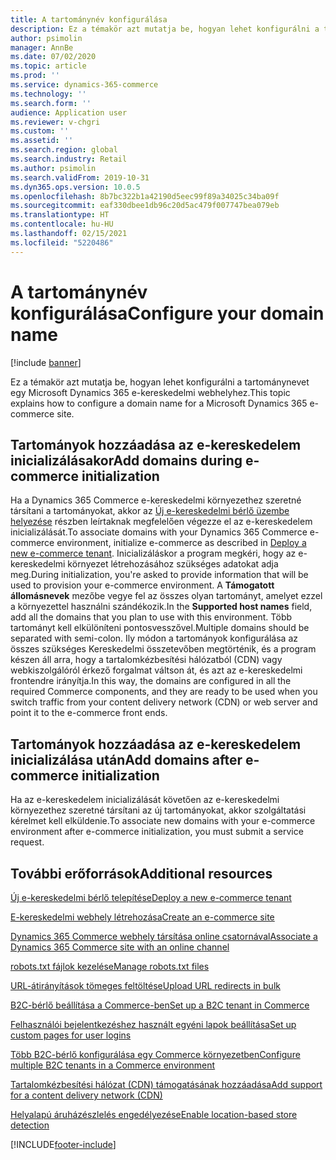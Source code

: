 ```yaml
---
title: A tartománynév konfigurálása
description: Ez a témakör azt mutatja be, hogyan lehet konfigurálni a tartománynevet egy Microsoft Dynamics 365 e-kereskedelmi webhelyhez.
author: psimolin
manager: AnnBe
ms.date: 07/02/2020
ms.topic: article
ms.prod: ''
ms.service: dynamics-365-commerce
ms.technology: ''
ms.search.form: ''
audience: Application user
ms.reviewer: v-chgri
ms.custom: ''
ms.assetid: ''
ms.search.region: global
ms.search.industry: Retail
ms.author: psimolin
ms.search.validFrom: 2019-10-31
ms.dyn365.ops.version: 10.0.5
ms.openlocfilehash: 8b7bc322b1a42190d5eec99f89a34025c34ba09f
ms.sourcegitcommit: eaf330dbee1db96c20d5ac479f007747bea079eb
ms.translationtype: HT
ms.contentlocale: hu-HU
ms.lasthandoff: 02/15/2021
ms.locfileid: "5220486"
---
```

# <a name="configure-your-domain-name"></a><span data-ttu-id="79178-103">A tartománynév konfigurálása</span><span class="sxs-lookup"><span data-stu-id="79178-103">Configure your domain name</span></span>


[!include [banner](includes/banner.md)]

<span data-ttu-id="79178-104">Ez a témakör azt mutatja be, hogyan lehet konfigurálni a tartománynevet egy Microsoft Dynamics 365 e-kereskedelmi webhelyhez.</span><span class="sxs-lookup"><span data-stu-id="79178-104">This topic explains how to configure a domain name for a Microsoft Dynamics 365 e-commerce site.</span></span> 

## <a name="add-domains-during-e-commerce-initialization"></a><span data-ttu-id="79178-105">Tartományok hozzáadása az e-kereskedelem inicializálásakor</span><span class="sxs-lookup"><span data-stu-id="79178-105">Add domains during e-commerce initialization</span></span>

<span data-ttu-id="79178-106">Ha a Dynamics 365 Commerce e-kereskedelmi környezethez szeretné társítani a tartományokat, akkor az [Új e-kereskedelmi bérlő üzembe helyezése](deploy-ecommerce-site.md) részben leírtaknak megfelelően végezze el az e-kereskedelem inicializálását.</span><span class="sxs-lookup"><span data-stu-id="79178-106">To associate domains with your Dynamics 365 Commerce e-commerce environment, initialize e-commerce as described in [Deploy a new e-commerce tenant](deploy-ecommerce-site.md).</span></span> <span data-ttu-id="79178-107">Inicializáláskor a program megkéri, hogy az e-kereskedelmi környezet létrehozásához szükséges adatokat adja meg.</span><span class="sxs-lookup"><span data-stu-id="79178-107">During initialization, you're asked to provide information that will be used to provision your e-commerce environment.</span></span> <span data-ttu-id="79178-108">A **Támogatott állomásnevek** mezőbe vegye fel az összes olyan tartományt, amelyet ezzel a környezettel használni szándékozik.</span><span class="sxs-lookup"><span data-stu-id="79178-108">In the **Supported host names** field, add all the domains that you plan to use with this environment.</span></span> <span data-ttu-id="79178-109">Több tartományt kell elkülöníteni pontosvesszővel.</span><span class="sxs-lookup"><span data-stu-id="79178-109">Multiple domains should be separated with semi-colon.</span></span> <span data-ttu-id="79178-110">Ily módon a tartományok konfigurálása az összes szükséges Kereskedelmi összetevőben megtörténik, és a program készen áll arra, hogy a tartalomkézbesítési hálózatból (CDN) vagy webkiszolgálóról érkező forgalmat váltson át, és azt az e-kereskedelmi frontendre irányítja.</span><span class="sxs-lookup"><span data-stu-id="79178-110">In this way, the domains are configured in all the required Commerce components, and they are ready to be used when you switch traffic from your content delivery network (CDN) or web server and point it to the e-commerce front ends.</span></span>

## <a name="add-domains-after-e-commerce-initialization"></a><span data-ttu-id="79178-111">Tartományok hozzáadása az e-kereskedelem inicializálása után</span><span class="sxs-lookup"><span data-stu-id="79178-111">Add domains after e-commerce initialization</span></span>

<span data-ttu-id="79178-112">Ha az e-kereskedelem inicializálását követően az e-kereskedelmi környezethez szeretné társítani az új tartományokat, akkor szolgáltatási kérelmet kell elküldenie.</span><span class="sxs-lookup"><span data-stu-id="79178-112">To associate new domains with your e-commerce environment after e-commerce initialization, you must submit a service request.</span></span>

## <a name="additional-resources"></a><span data-ttu-id="79178-113">További erőforrások</span><span class="sxs-lookup"><span data-stu-id="79178-113">Additional resources</span></span>

[<span data-ttu-id="79178-114">Új e-kereskedelmi bérlő telepítése</span><span class="sxs-lookup"><span data-stu-id="79178-114">Deploy a new e-commerce tenant</span></span>](deploy-ecommerce-site.md)

[<span data-ttu-id="79178-115">E-kereskedelmi webhely létrehozása</span><span class="sxs-lookup"><span data-stu-id="79178-115">Create an e-commerce site</span></span>](create-ecommerce-site.md)

[<span data-ttu-id="79178-116">Dynamics 365 Commerce webhely társítása online csatornával</span><span class="sxs-lookup"><span data-stu-id="79178-116">Associate a Dynamics 365 Commerce site with an online channel</span></span>](associate-site-online-store.md)

[<span data-ttu-id="79178-117">robots.txt fájlok kezelése</span><span class="sxs-lookup"><span data-stu-id="79178-117">Manage robots.txt files</span></span>](manage-robots-txt-files.md)

[<span data-ttu-id="79178-118">URL-átirányítások tömeges feltöltése</span><span class="sxs-lookup"><span data-stu-id="79178-118">Upload URL redirects in bulk</span></span>](upload-bulk-redirects.md)

[<span data-ttu-id="79178-119">B2C-bérlő beállítása a Commerce-ben</span><span class="sxs-lookup"><span data-stu-id="79178-119">Set up a B2C tenant in Commerce</span></span>](set-up-B2C-tenant.md)

[<span data-ttu-id="79178-120">Felhasználói bejelentkezéshez használt egyéni lapok beállítása</span><span class="sxs-lookup"><span data-stu-id="79178-120">Set up custom pages for user logins</span></span>](custom-pages-user-logins.md)

[<span data-ttu-id="79178-121">Több B2C-bérlő konfigurálása egy Commerce környezetben</span><span class="sxs-lookup"><span data-stu-id="79178-121">Configure multiple B2C tenants in a Commerce environment</span></span>](configure-multi-B2C-tenants.md)

[<span data-ttu-id="79178-122">Tartalomkézbesítési hálózat (CDN) támogatásának hozzáadása</span><span class="sxs-lookup"><span data-stu-id="79178-122">Add support for a content delivery network (CDN)</span></span>](add-cdn-support.md)

[<span data-ttu-id="79178-123">Helyalapú áruházészlelés engedélyezése</span><span class="sxs-lookup"><span data-stu-id="79178-123">Enable location-based store detection</span></span>](enable-store-detection.md)


[!INCLUDE[footer-include](../includes/footer-banner.md)]